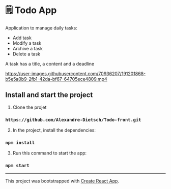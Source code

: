 # 🗒 Todo App

Application to manage daily tasks:

- Add task
- Modify a task
- Archive a task
- Delete a task

A task has a title, a content and a deadline

https://user-images.githubusercontent.com/70936207/191201868-b5e5a0b9-2fb1-42da-bf67-64705ece4809.mp4

## Install and start the project

1. Clone the projet

### `https://github.com/Alexandre-Dietsch/Todo-front.git`

2. In the project, install the dependencies:

### `npm install`

3. Run this command to start the app:

### `npm start`

---

This project was bootstrapped with
[Create React App](https://github.com/facebook/create-react-app).
